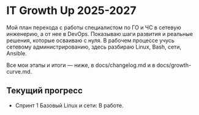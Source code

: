 # IT Growth Up 2025-2027

Мой план перехода с работы специалистом по ГО и ЧС в сетевую инженерию, а от нее в DevOps.
Показываю шаги развития и реальные решения, которые осваиваю с нуля.
В рабочем процессе учусь сетевому администрированию, здесь разбираю Linux, Bash, сети, Ansible.

Все мои этапы и итоги — ниже, в docs/changelog.md и в docs/growth-curve.md.

## Текущий прогресс
- Спринт 1 Базовый Linux и сети: В работе.
